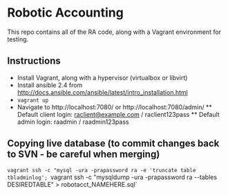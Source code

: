 # Robotic Accounting

This repo contains all of the RA code, along with a Vagrant environment for testing.

## Instructions

* Install Vagrant, along with a hypervisor (virtualbox or libvirt)
* Install ansible 2.4 from http://docs.ansible.com/ansible/latest/intro_installation.html
* `vagrant up`
* Navigate to http://localhost:7080/ or http://localhost:7080/admin/
** Default client login: raclient@example.com / raclient123pass
** Default admin login: raadmin / raadmin123pass

## Copying live database (to commit changes back to SVN - be careful when merging)
`vagrant ssh -c "mysql -ura -prapassword ra -e 'truncate table tbladminlog';
`vagrant ssh -c "mysqldump -ura -prapassword ra --tables DESIREDTABLE" > robotacct_NAMEHERE.sql`

